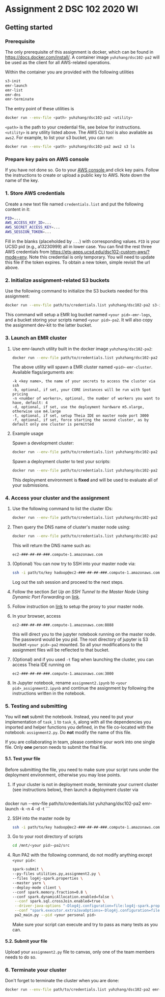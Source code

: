 # Assignment 2 DSC 102 2020 WI

## Getting started

### Prerequisite
The only prerequisite of this assignment is docker, which can be found in https://docs.docker.com/install/. A container image ```yuhzhang/dsc102-pa2``` will be used as the client for all AWS-related operations.

Within the container you are provided with the following utilities

  ```bash
  s3-init
  emr-launch
  emr-list
  emr-dns
  emr-terminate
  ```
The entry point of these utilities is 
```bash
docker run --env-file <path> yuhzhang/dsc102-pa2 <utility>
```
```<path>``` is the path to your credential file, see below for instructions. ```<utility>``` is any utility listed above. The AWS CLI tool is also avaliable as ```aws2```. For example, to list your s3 bucket, you can run:

```bash
docker run --env-file <path> yuhzhang/dsc102-pa2 aws2 s3 ls
```


### Prepare key pairs on AWS console
If you have not done so. Go to your [AWS console ](https://ets-apps.ucsd.edu/dsc102-custom-aws/ )and click key pairs. Follow the instructions to create or upload a public key to AWS. Note down the name of the key.

### 1. Store AWS credentials
Create a new text file named ```credentials.list``` and put the following content in it:
```bash
PID=...
AWS_ACCESS_KEY_ID=...
AWS_SECRET_ACCESS_KEY=...
AWS_SESSION_TOKEN=...
```
Fill in the blanks (placeholded by ```...```) with corresponding values. ```PID``` is your UCSD pid (e.g., a13230999) all in lower case. You can find the rest three AWS credentials from https://ets-apps.ucsd.edu/dsc102-custom-aws/?mode=env. Note this credential is only temporary. You will need to update this file if the token expires. To obtain a new token, simple revisit the url above.

### 2. Initialize assignment-related S3 buckets
Use the following command to initialize the S3 buckets needed for this assignment:

```bash
docker run --env-file path/to/credentials.list yuhzhang/dsc102-pa2 s3-init
```


This command will setup a EMR log bucket named ```<your pid>-emr-logs```, and a bucket storing your scripts named ```<your pid>-pa2```. It will also copy the assignment dev-kit to the latter bucket.

### 3. Launch an EMR cluster
1. Use emr-launch utility built in the docker image ```yuhzhang/dsc102-pa2```:
    ```bash
    docker run --env-file path/to/credentials.list yuhzhang/dsc102-pa2 emr-launch -k <key name>
    ```
    
    The above utility will spawn a EMR cluster named ```<pid>-emr-cluster```. Available flags/arguments are:
    ```
    -k <key name>, the name of your secrets to access the cluster via ssh
    -b, optional, if set, your CORE instances will be run with Spot pricing
    -n <number of workers>, optional, the number of workers you want to have, default: 4 
    -d, optional, if set, use the deployment hardware m5.xlarge, otherwise use m4.large
    -t, optional, if set, setup Theia IDE on master node port 3000
    -f, optional, if set, force starting the second cluster, as by default only one cluster is permitted
    ```
1. Example usage

    Spawn a development cluster: 
    ```bash
    docker run --env-file path/to/credentials.list yuhzhang/dsc102-pa2 emr-launch -k <key name> -n 2 -b -t
    ```
    Spawn a deployment cluster to test your scripts: 
    
    ```bash
    docker run --env-file path/to/credentials.list yuhzhang/dsc102-pa2 emr-launch -k <key name> -n 4 -d -t
    ```
    This deployment environment is **fixed** and will be used to evaluate all of your submissions. 

### 4. Access your cluster and the assignment

1. Use the following command to list the cluster IDs:
    ```bash
    docker run --env-file path/to/credentials.list yuhzhang/dsc102-pa2 emr-list
    ```
    
1. Then query the DNS name of cluster's master node using:
    ```bash
    docker run --env-file path/to/credentials.list yuhzhang/dsc102-pa2 emr-dns <cluster ID>
    ```
    
    This will return the DNS name such as:
    
    ``````
    ec2-###-##-##-###.compute-1.amazonaws.com
    ``````
    
1. (Optional) You can now try to SSH into your master node via:
   
    ```bash
    ssh -i path/to/key hadoop@ec2-###-##-##-###.compute-1.amazonaws.com
    ```
    
    Log out the ssh session and proceed to the next steps.
    
1. Follow the section *Set Up an SSH Tunnel to the Master Node Using Dynamic Port Forwarding* on [link](https://docs.aws.amazon.com/emr/latest/ManagementGuide/emr-ssh-tunnel.html).

1. Follow instruction on [link](https://docs.aws.amazon.com/emr/latest/ManagementGuide/emr-connect-master-node-proxy.html) to setup the proxy to your master node.

1. In your browser, access
    ```
    ec2-###-##-##-###.compute-1.amazonaws.com:8888
    ```
    this will direct you to the jupyter notebook running on the master node. The password would be you pid. The root directory of jupyter is S3 bucket ```<your pid>-pa2``` mounted. So all your modifications to the assignment files will be reflected to that bucket.
    
1. (Optional) and if you used ```-t``` flag when launching the cluster, you can access Theia IDE running on 
    ```
    ec2-###-##-##-###.compute-1.amazonaws.com:3000
    ```
    
1. In Jupyter notebook, rename ```assignment2.ipynb``` to ```<your pid>_assignment2.ipynb``` and continue the assignment by following the instructions written in the notebook.

### 5. Testing and submitting
You will **not** submit the notebook. Instead, you need to put your implementation of ```task_1``` to ```task_6```, along with all the dependencies you imported and helper functions you defined, in the file co-located with the notebook: ```assignment2.py```. Do **not** modify the name of this file.

If you are collaborating in team, please combine your work into one single file. Only **one** person needs to submit the final file.

#### 5.1. Test your file
Before submitting the file, you need to make sure your script runs under the deployment environment, otherwise you may lose points.

1. If your cluster is not in deployment mode, terminate your current cluster (see instructions below), then launch a deployment cluster via
	```bash
docker run --env-file path/to/credentials.list yuhzhang/dsc102-pa2 emr-launch -k <key name> -n 4 -d -t
	```

2. SSH into the master node by
	```bash
	ssh -i path/to/key hadoop@ec2-###-##-##-###.compute-1.amazonaws.com
	```

3. Go to your root directory of scripts
	```bash
	cd /mnt/<your pid>-pa2/src
	```
4. Run PA2 with the following command, do not modify anything except ``` <your pid>```: 
	```bash
    spark-submit \
    --py-files utilities.py,assignment2.py \
    --files log4j-spark.properties \
    --master yarn \
    --deploy-mode client \
    --conf spark.memory.fraction=0.8 \
    --conf spark.dynamicAllocation.enabled=false \
	 --conf spark.sql.crossJoin.enabled=true \
	 --driver-java-options "-Dlog4j.configuration=file:log4j-spark.properties" \
	 --conf "spark.executor.extraJavaOptions=-Dlog4j.configuration=file:log4j-spark.properties" \
	 pa2_main.py --pid <your personal pid>
	```
    Make sure your script can execute and try to pass as many tests as you can.

#### 5.2. Submit your file
Upload your ```assignment2.py``` file to canvas, only one of the team members needs to do so.

### 6.  Terminate your cluster

Don't forget to terminate the cluster when you are done:
```bash
docker run --env-file path/to/credentials.list yuhzhang/dsc102-pa2 emr-terminate <cluster id>
```

